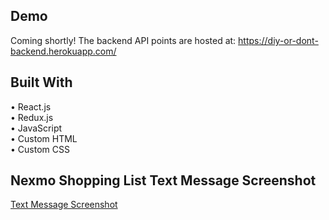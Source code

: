 

## Demo
Coming shortly! The backend API points are hosted at: https://diy-or-dont-backend.herokuapp.com/

## Built With
•	React.js <br/>
•	Redux.js <br/>
•	JavaScript <br/>
•	Custom HTML <br/>
•	Custom CSS <br/>

## Nexmo Shopping List Text Message Screenshot
[Text Message Screenshot](https://www.dropbox.com/s/32pprg36244jgyb/NexmoTextDiyOrDont.png)
